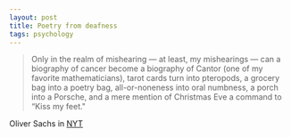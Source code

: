 ```yaml
---
layout: post
title: Poetry from deafness
tags: psychology
---
```


> Only in the realm of mishearing — at least, my mishearings — can a biography of cancer become a biography of Cantor (one of my favorite mathematicians), tarot cards turn into pteropods, a grocery bag into a poetry bag, all-or-noneness into oral numbness, a porch into a Porsche, and a mere mention of Christmas Eve a command to “Kiss my feet."

Oliver Sachs in [NYT]

[NYT]: http://nyti.ms/1G1AzCI
